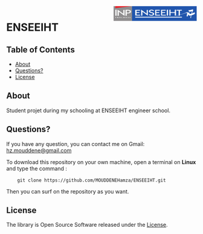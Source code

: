 <div class="logo"><img src="logo.png" width="220px" align="right"></div>

# ENSEEIHT				

## Table of Contents

- [About](#about)
- [Questions?](#questions)
- [License](#license)

## About

<p>Student projet during my schooling at ENSEEIHT engineer school.</p>

## Questions?

If you have any question, you can contact me on Gmail: hz.mouddene@gmail.com

To download this repository on your own machine, open a terminal on **Linux** and type
the command :
        
        git clone https://github.com/MOUDDENEHamza/ENSEEIHT.git

Then you can surf on the repository as you want.

## License

The library is Open Source Software released under the [License](LICENSE.txt).
